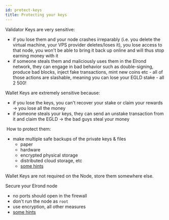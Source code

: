 ```yaml
---
id: protect-keys
title: Protecting your keys
---
```


Validator Keys are very sensitive:

- if you lose them and your node crashes irreparably (i.e. you delete the virtual machine, your VPS provider deletes/loses it), you lose access to that node, you won't be able to bring it back up online and will thus stop earning money with it
- if someone steals them and maliciously uses them in the Elrond network, they can engage in bad behavior such as double-signing, produce bad blocks, inject fake transactions, mint new coins etc - all of those actions are slashable, meaning you can lose your EGLD stake - all 2 500!

Wallet Keys are extremely sensitive because:‌

- if you lose the keys, you can't recover your stake or claim your rewards -> you lose all the money
- if someone steals your keys, they can send an unstake transaction from it and claim the EGLD -> the bad guys steal your money

‌ How to protect them:‌

- make multiple safe backups of the private keys & files
  - paper
  - hardware
  - encrypted physical storage
  - distributed cloud storage, etc
  - [some hints](https://coinsutra.com/bitcoin-private-key/)



Wallet Keys are not required on the Node, store them somewhere else.

Secure your Elrond node

- no ports should open in the firewall
- don't run the node as `root`
- use encryption, all other measures 
- [some hints ](https://www.liquidweb.com/kb/security-for-your-linux-server/) 